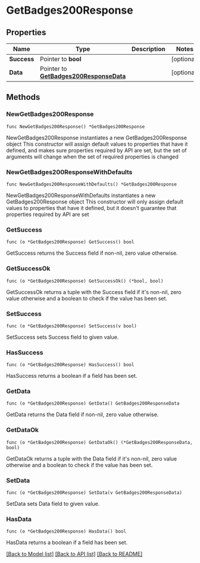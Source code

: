 # GetBadges200Response

## Properties

Name | Type | Description | Notes
------------ | ------------- | ------------- | -------------
**Success** | Pointer to **bool** |  | [optional] 
**Data** | Pointer to [**GetBadges200ResponseData**](GetBadges200ResponseData.md) |  | [optional] 

## Methods

### NewGetBadges200Response

`func NewGetBadges200Response() *GetBadges200Response`

NewGetBadges200Response instantiates a new GetBadges200Response object
This constructor will assign default values to properties that have it defined,
and makes sure properties required by API are set, but the set of arguments
will change when the set of required properties is changed

### NewGetBadges200ResponseWithDefaults

`func NewGetBadges200ResponseWithDefaults() *GetBadges200Response`

NewGetBadges200ResponseWithDefaults instantiates a new GetBadges200Response object
This constructor will only assign default values to properties that have it defined,
but it doesn't guarantee that properties required by API are set

### GetSuccess

`func (o *GetBadges200Response) GetSuccess() bool`

GetSuccess returns the Success field if non-nil, zero value otherwise.

### GetSuccessOk

`func (o *GetBadges200Response) GetSuccessOk() (*bool, bool)`

GetSuccessOk returns a tuple with the Success field if it's non-nil, zero value otherwise
and a boolean to check if the value has been set.

### SetSuccess

`func (o *GetBadges200Response) SetSuccess(v bool)`

SetSuccess sets Success field to given value.

### HasSuccess

`func (o *GetBadges200Response) HasSuccess() bool`

HasSuccess returns a boolean if a field has been set.

### GetData

`func (o *GetBadges200Response) GetData() GetBadges200ResponseData`

GetData returns the Data field if non-nil, zero value otherwise.

### GetDataOk

`func (o *GetBadges200Response) GetDataOk() (*GetBadges200ResponseData, bool)`

GetDataOk returns a tuple with the Data field if it's non-nil, zero value otherwise
and a boolean to check if the value has been set.

### SetData

`func (o *GetBadges200Response) SetData(v GetBadges200ResponseData)`

SetData sets Data field to given value.

### HasData

`func (o *GetBadges200Response) HasData() bool`

HasData returns a boolean if a field has been set.


[[Back to Model list]](../README.md#documentation-for-models) [[Back to API list]](../README.md#documentation-for-api-endpoints) [[Back to README]](../README.md)


